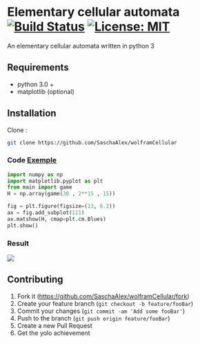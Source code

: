 # Elementary cellular automata [![Build Status](https://travis-ci.org/SaschaAlex/wolframCellular.svg?branch=master)](https://travis-ci.org/SaschaAlex/wolframCellular)  [![License: MIT](https://img.shields.io/badge/License-MIT-yellow.svg)](https://opensource.org/licenses/MIT)
An elementary cellular automata written in python 3


## Requirements
* python 3.0 + 
* matplotlib (optional)



## Installation


Clone :
```sh
git clone https://github.com/SaschaAlex/wolframCellular
```
### Code [Exemple](https://github.com/SaschaAlex/wolframCellular/blob/master/plot.py)
```python
import numpy as np
import matplotlib.pyplot as plt
from main import game
H = np.array(game(30 , 2**15 , 15)) 

fig = plt.figure(figsize=(13, 6.2))
ax = fig.add_subplot(111)
ax.matshow(H, cmap=plt.cm.Blues)
plt.show()
```
###  Result

![](https://i.imgur.com/i5eJuYH.jpg)

## Contributing

1. Fork it (<https://github.com/SaschaAlex/wolframCellular/fork>)
2. Create your feature branch (`git checkout -b feature/fooBar`)
3. Commit your changes (`git commit -am 'Add some fooBar'`)
4. Push to the branch (`git push origin feature/fooBar`)
5. Create a new Pull Request
6. Get the yolo achievement
